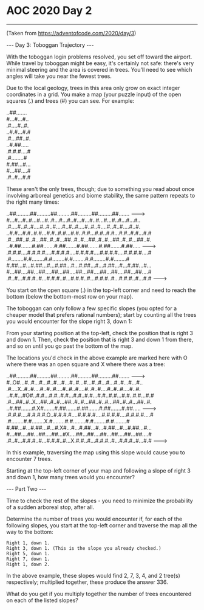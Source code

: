 # AOC 2020 Day 2
--- 
(Taken from https://adventofcode.com/2020/day/3)

--- Day 3: Toboggan Trajectory ---

With the toboggan login problems resolved, you set off toward the airport. While travel by toboggan might be easy, it's certainly not safe: there's very minimal steering and the area is covered in trees. You'll need to see which angles will take you near the fewest trees.

Due to the local geology, trees in this area only grow on exact integer coordinates in a grid. You make a map (your puzzle input) of the open squares (.) and trees (#) you can see. For example:

..##.......</br>
#...#...#..</br>
.#....#..#.</br>
..#.#...#.#</br>
.#...##..#.</br>
..#.##.....</br>
.#.#.#....#</br>
.#........#</br>
#.##...#...</br>
#...##....#</br>
.#..#...#.#</br>

These aren't the only trees, though; due to something you read about once involving arboreal genetics and biome stability, the same pattern repeats to the right many times:

..##.........##.........##.........##.........##.........##.......  ---></br>
#...#...#..#...#...#..#...#...#..#...#...#..#...#...#..#...#...#..</br>
.#....#..#..#....#..#..#....#..#..#....#..#..#....#..#..#....#..#.</br>
..#.#...#.#..#.#...#.#..#.#...#.#..#.#...#.#..#.#...#.#..#.#...#.#</br>
.#...##..#..#...##..#..#...##..#..#...##..#..#...##..#..#...##..#.</br>
..#.##.......#.##.......#.##.......#.##.......#.##.......#.##.....  ---></br>
.#.#.#....#.#.#.#....#.#.#.#....#.#.#.#....#.#.#.#....#.#.#.#....#</br>
.#........#.#........#.#........#.#........#.#........#.#........#</br>
#.##...#...#.##...#...#.##...#...#.##...#...#.##...#...#.##...#...</br>
#...##....##...##....##...##....##...##....##...##....##...##....#</br>
.#..#...#.#.#..#...#.#.#..#...#.#.#..#...#.#.#..#...#.#.#..#...#.#  ---></br>

You start on the open square (.) in the top-left corner and need to reach the bottom (below the bottom-most row on your map).

The toboggan can only follow a few specific slopes (you opted for a cheaper model that prefers rational numbers); start by counting all the trees you would encounter for the slope right 3, down 1:

From your starting position at the top-left, check the position that is right 3 and down 1. Then, check the position that is right 3 and down 1 from there, and so on until you go past the bottom of the map.

The locations you'd check in the above example are marked here with O where there was an open square and X where there was a tree:

..##.........##.........##.........##.........##.........##.......  ---></br>
#..O#...#..#...#...#..#...#...#..#...#...#..#...#...#..#...#...#..</br>
.#....X..#..#....#..#..#....#..#..#....#..#..#....#..#..#....#..#.</br>
..#.#...#O#..#.#...#.#..#.#...#.#..#.#...#.#..#.#...#.#..#.#...#.#</br>
.#...##..#..X...##..#..#...##..#..#...##..#..#...##..#..#...##..#.</br>
..#.##.......#.X#.......#.##.......#.##.......#.##.......#.##.....  ---></br>
.#.#.#....#.#.#.#.O..#.#.#.#....#.#.#.#....#.#.#.#....#.#.#.#....#</br>
.#........#.#........X.#........#.#........#.#........#.#........#</br>
#.##...#...#.##...#...#.X#...#...#.##...#...#.##...#...#.##...#...</br>
#...##....##...##....##...#X....##...##....##...##....##...##....#</br>
.#..#...#.#.#..#...#.#.#..#...X.#.#..#...#.#.#..#...#.#.#..#...#.#  ---></br>

In this example, traversing the map using this slope would cause you to encounter 7 trees.

Starting at the top-left corner of your map and following a slope of right 3 and down 1, how many trees would you encounter?

--- Part Two ---

Time to check the rest of the slopes - you need to minimize the probability of a sudden arboreal stop, after all.

Determine the number of trees you would encounter if, for each of the following slopes, you start at the top-left corner and traverse the map all the way to the bottom:

    Right 1, down 1.
    Right 3, down 1. (This is the slope you already checked.)
    Right 5, down 1.
    Right 7, down 1.
    Right 1, down 2.

In the above example, these slopes would find 2, 7, 3, 4, and 2 tree(s) respectively; multiplied together, these produce the answer 336.

What do you get if you multiply together the number of trees encountered on each of the listed slopes?
